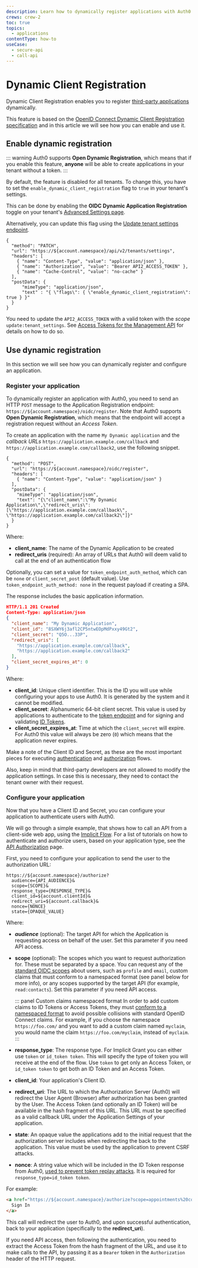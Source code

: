 ```yaml
---
description: Learn how to dynamically register applications with Auth0 using the Management API.
crews: crew-2
toc: true
topics:
  - applications
contentType: how-to
useCase:
  - secure-api
  - call-api
---
```


# Dynamic Client Registration

Dynamic Client Registration enables you to register [third-party applications](/applications/guides/enable-third-party-apps) dynamically.

This feature is based on the [OpenID Connect Dynamic Client Registration specification](https://openid.net/specs/openid-connect-registration-1_0.html) and in this article we will see how you can enable and use it.

## Enable dynamic registration

::: warning
Auth0 supports **Open Dynamic Registration**, which means that if you enable this feature, **anyone** will be able to create applications in your tenant without a token.
:::

By default, the feature is disabled for all tenants. To change this, you have to set the `enable_dynamic_client_registration` flag to `true` in your tenant's settings.

This can be done by enabling the **OIDC Dynamic Application Registration** toggle on your tenant's [Advanced Settings page](${manage_url}/#/tenant/advanced).

Alternatively, you can update this flag using the [Update tenant settings endpoint](/api/management/v2#!/Tenants/patch_settings).

```har
{
  "method": "PATCH",
  "url": "https://${account.namespace}/api/v2/tenants/settings",
  "headers": [
    { "name": "Content-Type", "value": "application/json" },
    { "name": "Authorization", "value": "Bearer API2_ACCESS_TOKEN" },
    { "name": "Cache-Control", "value": "no-cache" }
  ],
  "postData": {
      "mimeType": "application/json",
      "text" : "{ \"flags\": { \"enable_dynamic_client_registration\": true } }"
  }
}
```

You need to update the `API2_ACCESS_TOKEN` with a valid token with the <dfn data-key="scope">scope</dfn> `update:tenant_settings`. See [Access Tokens for the Management API](/api/management/v2/tokens) for details on how to do so.

## Use dynamic registration

In this section we will see how you can dynamically register and configure an application.

### Register your application

To dynamically register an application with Auth0, you need to send an HTTP `POST` message to the Application Registration endpoint: `https://${account.namespace}/oidc/register`. Note that Auth0 supports **Open Dynamic Registration**, which means that the endpoint will accept a registration request without an <dfn data-key="access-token">Access Token</dfn>.

To create an application with the name `My Dynamic application` and the <dfn data-key="callback">callback URLs</dfn> `https://application.example.com/callback` and `https://application.example.com/callback2`, use the following snippet.

```har
{
  "method": "POST",
  "url": "https://${account.namespace}/oidc/register",
  "headers": [
    { "name": "Content-Type", "value": "application/json" }
  ],
  "postData": {
    "mimeType": "application/json",
    "text": "{\"client_name\":\"My Dynamic Application\",\"redirect_uris\": [\"https://application.example.com/callback\", \"https://application.example.com/callback2\"]}"
  }
}
```

Where:
- **client_name**: The name of the Dynamic Application to be created
- **redirect_uris** (required): An array of URLs that Auth0 will deem valid to call at the end of an authentication flow

Optionally, you can set a value for `token_endpoint_auth_method`, which can be `none` or `client_secret_post` (default value). Use `token_endpoint_auth_method: none` in the request payload if creating a SPA.

The response includes the basic application information.

```json
HTTP/1.1 201 Created
Content-Type: application/json
{
  "client_name": "My Dynamic Application",
  "client_id": "8SXWY6j3afl2CP5ntwEOpMdPxxy49Gt2",
  "client_secret": "Q5O...33P",
  "redirect_uris": [
    "https://application.example.com/callback",
    "https://application.example.com/callback2"
  ],
  "client_secret_expires_at": 0
}
```

Where:
- **client_id**: Unique client identifier. This is the ID you will use while configuring your apps to use Auth0. It is generated by the system and it cannot be modified.
- **client_secret**: Alphanumeric 64-bit client secret. This value is used by applications to authenticate to the [token endpoint](/api/authentication#get-token) and for signing and validating [ID Tokens](/tokens/concepts/id-tokens).
- **client_secret_expires_at**: Time at which the `client_secret` will expire. For Auth0 this value will always be zero (`0`) which means that the application never expires.

Make a note of the Client ID and Secret, as these are the most important pieces for executing [authentication](/application-auth) and [authorization](/api-auth) flows.

Also, keep in mind that third-party developers are not allowed to modify the application settings. In case this is necessary, they need to contact the tenant owner with their request.

### Configure your application

Now that you have a Client ID and Secret, you can configure your application to authenticate users with Auth0.

We will go through a simple example, that shows how to call an API from a client-side web app, using the [Implicit Flow](/flows/guides/implicit/call-api-implicit). For a list of tutorials on how to authenticate and authorize users, based on your application type, see the [API Authorization](/api-auth) page.

First, you need to configure your application to send the user to the authorization URL:

```text
https://${account.namespace}/authorize?
  audience={API_AUDIENCE}&
  scope={SCOPE}&
  response_type={RESPONSE_TYPE}&
  client_id=${account.clientId}&
  redirect_uri=${account.callback}&
  nonce={NONCE}
  state={OPAQUE_VALUE}
```

Where:
- <dfn data-key="audience">**audience**</dfn> (optional): The target API for which the Application is requesting access on behalf of the user. Set this parameter if you need API access.
- **scope** (optional): The scopes which you want to request authorization for. These must be separated by a space. You can request any of the [standard OIDC scopes](https://openid.net/specs/openid-connect-core-1_0.html#StandardClaims) about users, such as `profile` and `email`, custom claims that must conform to a namespaced format (see panel below for more info), or any scopes supported by the target API (for example, `read:contacts`). Set this parameter if you need API access.

  ::: panel Custom claims namespaced format
  In order to add custom claims to ID Tokens or Access Tokens, they must [conform to a namespaced format](/api-auth/tutorials/adoption/scope-custom-claims) to avoid possible collisions with standard OpenID Connect claims. For example, if you choose the namespace `https://foo.com/` and you want to add a custom claim named `myclaim`, you would name the claim `https://foo.com/myclaim`, instead of `myclaim`.
  :::

- **response_type**: The response type. For Implicit Grant you can either use `token` or `id_token token`. This will specify the type of token you will receive at the end of the flow. Use `token` to get only an Access Token, or `id_token token` to get both an ID Token and an Access Token.
- **client_id**: Your application's Client ID.
- **redirect_uri**: The URL to which the Authorization Server (Auth0) will redirect the User Agent (Browser) after authorization has been granted by the User. The Access Token (and optionally an ID Token) will be available in the hash fragment of this URL. This URL must be specified as a valid callback URL under the Application Settings of your application.
- **state**: An opaque value the applications add to the initial request that the authorization server includes when redirecting the back to the application. This value must be used by the application to prevent CSRF attacks.
- **nonce**: A string value which will be included in the ID Token response from Auth0, [used to prevent token replay attacks](/api-auth/tutorials/nonce). It is required for `response_type=id_token token`.

For example:

```html
<a href="https://${account.namespace}/authorize?scope=appointments%20contacts&audience=appointments:api&response_type=id_token%20token&client_id=${account.clientId}&redirect_uri=${account.callback}">
  Sign In
</a>
```

This call will redirect the user to Auth0, and upon successful authentication, back to your application (specifically to the **redirect_uri**).

If you need API access, then following the authentication, you need to extract the Access Token from the hash fragment of the URL, and use it to make calls to the API, by passing it as a `Bearer` token in the `Authorization` header of the HTTP request.
